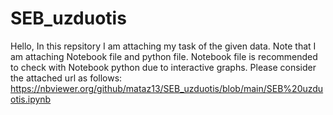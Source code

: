 # SEB_uzduotis

Hello, In this repsitory I am attaching my task of the given data. Note that I am attaching Notebook file and python file. Notebook file is recommended to check 
with Notebook python due to interactive graphs. Please consider the attached url as follows:
https://nbviewer.org/github/mataz13/SEB_uzduotis/blob/main/SEB%20uzduotis.ipynb
